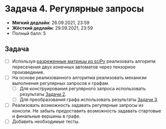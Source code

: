 # Задача 4. Регулярные запросы

* **Мягкий дедлайн**: 26.09.2021, 23:59
* **Жёсткий дедлайн**: 29.09.2021, 23:59
* Полный балл: 5

## Задача

- [ ] Используя [разреженные матрицы из sciPy](https://docs.scipy.org/doc/scipy/reference/sparse.html) реализовать алгоритм пересечения двух конечных автоматов через тензорное произведение.
- [ ] На основе реализованного алгоритма реализовать механизм выполнения регулярных запросов к графам.
  - [ ] Для конструирования регулярного запроса использовать результаты [Задачи 2](https://github.com/JetBrains-Research/formal-lang-course/blob/main/tasks/task2.md).
  - [ ] Для преобразования графа использовать результаты [Задачи 3](https://github.com/JetBrains-Research/formal-lang-course/blob/main/tasks/task3.md).
- [ ] Реализовать возможность задавать регулярные запросы из консоли. Не забыть предоставить возможность задавать стартовые и финальные вершины в графе.
- [ ] Добавить необходимые тесты.
